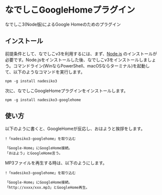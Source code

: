 # なでしこGoogleHomeプラグイン

なでしこ3(Node版)によるGoogle Homeのためのプラグイン

## インストール

前提条件として、なでしこv3を利用するには、まず、[Node.js](https://nodejs.org) のインストールが必要です。Node.jsをインストールした後、なでしこv3をインストールしましょう。コマンドライン(WinならPowerShell、macOSならターミナル)を起動して、以下のようなコマンドを実行します。

```
npm -g install nadesiko3
```

次に、なでしこGoogleHomeプラグインをインストールします。

```
npm -g install nadesiko3-googlehome
```

## 使い方

以下のように書くと、GoogleHomeが反応し、おはようと挨拶をします。

```
!「nadesiko3-googlehome」を取り込む

「Google-Home」にGoogleHome接続。
「おはよう」とGoogleHome言う。
```

MP3ファイルを再生する時は、以下のようにします。

```
!「nadesiko3-googlehome」を取り込む

「Google-Home」にGoogleHome接続。
「http://xxxx/xxx.mp3」とGoogleHome再生。
```



